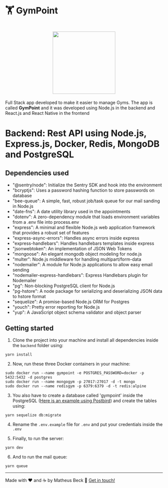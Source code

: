 # 🏋️ GymPoint

<h1 align="center">
  <img src="https://i.imgur.com/mxs3Ief.png" width="200">
</h1>

Full Stack app developed to make it easier to manage Gyms. The app is called **GymPoint** and it was developed using Node.js in the backend and React.js and React Native in the frontend

# Backend: Rest API using Node.js, Express.js, Docker, Redis, MongoDB and PostgreSQL

## Dependencies used

* "@sentry/node": Initialize the Sentry SDK and hook into the environment
* "bcryptjs": Uses a password hashing function to store passwords on database
* "bee-queue": A simple, fast, robust job/task queue for our mail sanding in Node.js
* "date-fns": A date utility library used in the appointments
* "dotenv": A zero-dependency module that loads environment variables from a .env file into process.env
* "express": A minimal and flexible Node.js web application framework that provides a robust set of features
* "express-async-errors": Handles async errors inside express
* "express-handlebars": Handles handlebars templates inside express
* "jsonwebtoken": An implementation of JSON Web Tokens
* "mongoose": An elegant mongodb object modeling for node.js
* "multer": Node.js middleware for handling multipart/form-data
* "nodemailer": A module for Node.js applications to allow easy email sending
* "nodemailer-express-handlebars": Express Handlebars plugin for Nodemailer
* "pg": Non-blocking PostgreSQL client for Node.js
* "pg-hstore": A node package for serializing and deserializing JSON data to hstore format
* "sequelize": A promise-based Node.js ORM for Postgres
* "youch": Pretty error reporting for Node.js
* "yup": A JavaScript object schema validator and object parser

## Getting started
1. Clone the project into your machine and install all dependencies inside the `backend` folder using:
```console
yarn install
```

2. Now, run these three Docker containers in your machine:
```console
sudo docker run --name gympoint -e POSTGRES_PASSWORD=docker -p 5432:5432 -d postgres
sudo docker run --name mongogym -p 27017:27017 -d -t mongo
sudo docker run --name redisgym -p 6379:6379 -d -t redis:alpine
```

3. You also have to create a database called 'gympoint' inside the PostgreSQL ([Here is an example using Postbird](https://matheus-beck.github.io/blog/docker/postgresql/postbird/sequelize/2019/09/11/configuring-postgres-docker-postbird-sequelize.html)) and create the tables using:
```console
yarn sequelize db:migrate
```

4. Rename the `.env.example` file for `.env` and put your credentials inside the `.env`

5. Finally, to run the server: 

```console
yarn dev
```

6. And to run the mail queue:

```console
yarn queue
```

---

Made with ❤️ and ☕ by Matheus Beck :wave: [Get in touch!](https://www.linkedin.com/in/matheus-beck/)
